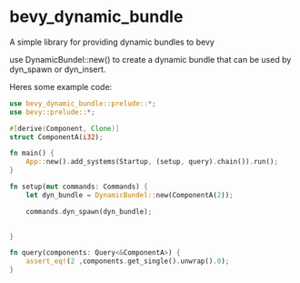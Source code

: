 # bevy_dynamic_bundle
 A simple library for providing dynamic bundles to bevy

use DynamicBundel::new() to create a dynamic bundle that can be used by dyn_spawn or dyn_insert.

Heres some example code:
```rust
use bevy_dynamic_bundle::prelude::*;
use bevy::prelude::*;

#[derive(Component, Clone)]
struct ComponentA(i32);

fn main() {
    App::new().add_systems(Startup, (setup, query).chain()).run();
}

fn setup(mut commands: Commands) {
    let dyn_bundle = DynamicBundel::new(ComponentA(2));

    commands.dyn_spawn(dyn_bundle);

            
}

fn query(components: Query<&ComponentA>) {
    assert_eq!(2 ,components.get_single().unwrap().0);
}
```
